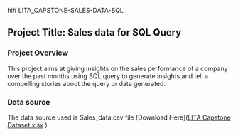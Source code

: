 hi# LITA_CAPSTONE-SALES-DATA-SQL

## Project Title: Sales data for SQL Query 

### Project Overview 
This project aims at giving insights on the sales performance of a company over the past months using SQL query to generate insights and tell a compelling stories about the query or data generated.

### Data source
The data source used is Sales_data.csv file [Download Here]([LITA Capstone Dataset.xlsx](https://github.com/user-attachments/files/17631478/LITA.Capstone.Dataset.xlsx)
)

